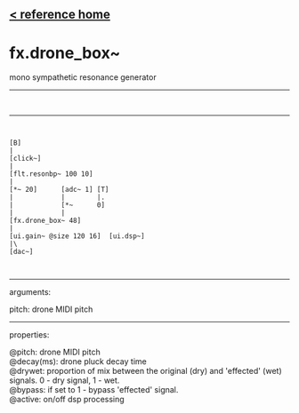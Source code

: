 [< reference home](index.html)
---

# fx.drone_box~


mono sympathetic resonance generator

---

<br>


---


```


[B]
|
[click~]
|
[flt.resonbp~ 100 10]
|
[*~ 20]      [adc~ 1] [T]
|            |        |.
|            [*~      0]
|            |
[fx.drone_box~ 48]
|
[ui.gain~ @size 120 16]  [ui.dsp~]
|\
[dac~]

            
```

---
arguments:

pitch: drone MIDI
            pitch<br>

---
properties:

@pitch: drone
            MIDI pitch<br>
@decay(ms): drone pluck decay time<br>
@drywet: 
            proportion of mix between the original (dry) and &#39;effected&#39; (wet) signals. 0 - dry
            signal, 1 - wet.<br>
@bypass: if set to 1 - bypass
            &#39;effected&#39; signal.<br>
@active: on/off dsp
            processing<br>

